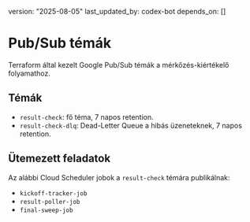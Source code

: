 version: "2025-08-05"
last_updated_by: codex-bot
depends_on: []

# Pub/Sub témák

Terraform által kezelt Google Pub/Sub témák a mérkőzés-kiértékelő folyamathoz.

## Témák

- `result-check`: fő téma, 7 napos retention.
- `result-check-dlq`: Dead-Letter Queue a hibás üzeneteknek, 7 napos retention.

## Ütemezett feladatok

Az alábbi Cloud Scheduler jobok a `result-check` témára publikálnak:

- `kickoff-tracker-job`
- `result-poller-job`
- `final-sweep-job`

